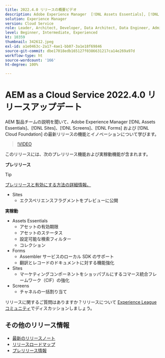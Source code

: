 ```yaml
---
title: 2022.4.0 リリースの概要ビデオ
description: Adobe Experience Manager  [!DNL Assets Essentials], [!DNL Sites], [!DNL Screens], [!DNL Forms]  および  [!DNL Cloud Foundation] 2022-4-0 リリースの最新機能とイノベーションについて説明します。
solution: Experience Manager
version: Cloud Service
role: Leader, Architect, Developer, Data Architect, Data Engineer, Admin, User
level: Beginner, Intermediate, Experienced
kt: 10359
thumbnail: 342612.jpeg
exl-id: a1e0463c-2a17-4ae1-bb07-3a1e18f69846
source-git-commit: dbe17018edb165127f0386631217ca14e269a97d
workflow-type: ht
source-wordcount: '166'
ht-degree: 100%

---
```


# AEM as a Cloud Service 2022.4.0 リリースアップデート

AEM 製品チームの説明を聞いて、Adobe Experience Manager [!DNL Assets Essentials]、[!DNL Sites]、[!DNL Screens]、[!DNL Forms] および [!DNL Cloud Foundation] の最新リリースの機能とイノベーションについて学びます。

>[!VIDEO](https://video.tv.adobe.com/v/342612/?quality=12&learn=on)

このリリースには、次のプレリリース機能および実稼動機能が含まれます。

**プレリリース**

>[!TIP]
>
>[プレリリースと有効にする方法の詳細情報。](https://experienceleague.adobe.com/docs/experience-manager-cloud-service/content/release-notes/prerelease.html?lang=ja)

* Sites
   * エクスペリエンスフラグメントをプレビューに公開

**実稼動**

* Assets Essentials
   * アセットの有効期限
   * アセットのステータス
   * 設定可能な検索フィルター
   * コレクション
* Forms
   * Assembler サービスのローカル SDK のサポート
   * 翻訳とレコードのドキュメントに対する機能強化
* Sites
   * マーケティングコンポーネントをショッパブルにするコマース統合フレームワーク（CIF）の強化
* Screens
   * チャネルの一括割り当て

リリースに関するご質問はありますか？リリースについて [Experience League コミュニティ](https://adobe.ly/3LO0gOo)でディスカッションしましょう。

## その他のリリース情報

* [最新のリリースノート](https://experienceleague.adobe.com/docs/experience-manager-cloud-service/content/release-notes/home.html?lang=ja)
* [リリースロードマップ](https://experienceleague.adobe.com/docs/experience-manager-release-information/aem-release-updates/update-releases-roadmap.html?lang=ja)
* [プレリリース情報](https://experienceleague.adobe.com/docs/experience-manager-cloud-service/content/release-notes/prerelease.html?lang=ja)
